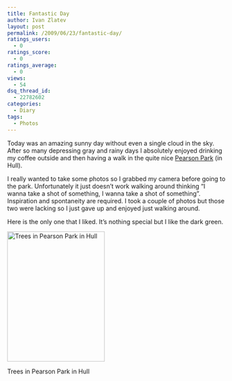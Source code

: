 ```yaml
---
title: Fantastic Day
author: Ivan Zlatev
layout: post
permalink: /2009/06/23/fantastic-day/
ratings_users:
  - 0
ratings_score:
  - 0
ratings_average:
  - 0
views:
  - 54
dsq_thread_id:
  - 22782602
categories:
  - Diary
tags:
  - Photos
---
```

Today was an amazing sunny day without even a single cloud in the sky. After so many depressing gray and rainy days I absolutely enjoyed drinking my coffee outside and then having a walk in the quite nice [Pearson Park][1] (in Hull).

I really wanted to take some photos so I grabbed my camera before going to the park. Unfortunately it just doesn&#8217;t work walking around thinking &#8220;I wanna take a shot of something, I wanna take a shot of something&#8221;. Inspiration and spontaneity are required. I took a couple of photos but those two were lacking so I just gave up and enjoyed just walking around.

Here is the only one that I liked. It&#8217;s nothing special but I like the dark green.

<div id="attachment_586" style="width: 235px" class="wp-caption aligncenter">
  <a href="http://ivanz.com/wp-content/uploads/2009/06/tree.jpg"><img class="size-medium wp-image-586" title="Trees in Pearson Park in Hull" src="http://ivanz.com/wp-content/uploads/2009/06/tree-225x300.jpg" alt="Trees in Pearson Park in Hull" width="225" height="300" /></a>
  
  <p class="wp-caption-text">
    Trees in Pearson Park in Hull
  </p>
</div>

 [1]: http://maps.google.co.uk/maps?ie=UTF8&ll=53.758784,-0.354384&spn=0.009654,0.014355&t=h&z=16